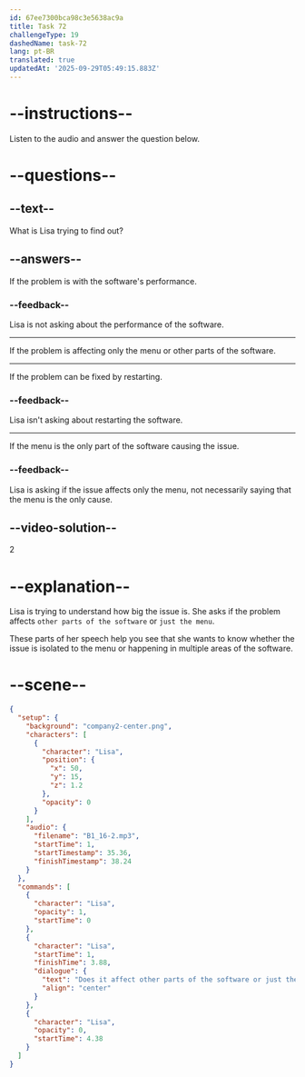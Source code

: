 ```yaml
---
id: 67ee7300bca98c3e5638ac9a
title: Task 72
challengeType: 19
dashedName: task-72
lang: pt-BR
translated: true
updatedAt: '2025-09-29T05:49:15.883Z'
---
```


<!-- (Audio) Lisa: Does it affect other parts of the software, or just the menu? -->

# --instructions--

Listen to the audio and answer the question below.

# --questions--

## --text--

What is Lisa trying to find out?

## --answers--

If the problem is with the software's performance.

### --feedback--

Lisa is not asking about the performance of the software.

---

If the problem is affecting only the menu or other parts of the software.

---

If the problem can be fixed by restarting.

### --feedback--

Lisa isn't asking about restarting the software.

---

If the menu is the only part of the software causing the issue.

### --feedback--

Lisa is asking if the issue affects only the menu, not necessarily saying that the menu is the only cause.

## --video-solution--

2

# --explanation--

Lisa is trying to understand how big the issue is. She asks if the problem affects `other parts of the software` or `just the menu`.

These parts of her speech help you see that she wants to know whether the issue is isolated to the menu or happening in multiple areas of the software.

# --scene--

```json
{
  "setup": {
    "background": "company2-center.png",
    "characters": [
      {
        "character": "Lisa",
        "position": {
          "x": 50,
          "y": 15,
          "z": 1.2
        },
        "opacity": 0
      }
    ],
    "audio": {
      "filename": "B1_16-2.mp3",
      "startTime": 1,
      "startTimestamp": 35.36,
      "finishTimestamp": 38.24
    }
  },
  "commands": [
    {
      "character": "Lisa",
      "opacity": 1,
      "startTime": 0
    },
    {
      "character": "Lisa",
      "startTime": 1,
      "finishTime": 3.88,
      "dialogue": {
        "text": "Does it affect other parts of the software or just the menu?",
        "align": "center"
      }
    },
    {
      "character": "Lisa",
      "opacity": 0,
      "startTime": 4.38
    }
  ]
}
```
